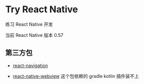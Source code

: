 # Try React Native

练习 React Native 开发

当前 React Native 版本 0.57

## 第三方包

* [react-navigation](https://reactnavigation.org/)

* [react-native-webview](https://github.com/react-native-community/react-native-webview)
  这个包依赖的 gradle kotlin 插件装不上 
